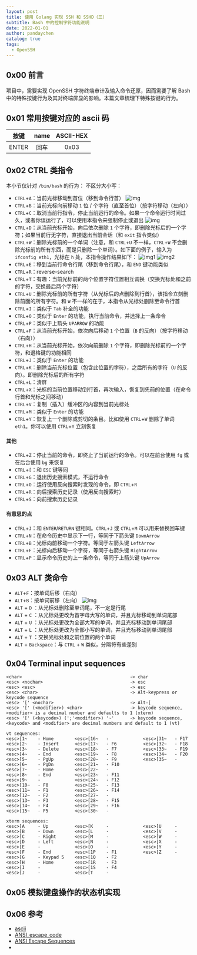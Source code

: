 ```yaml
---
layout: post
title: 使用 Golang 实现 SSH 和 SSHD（三）
subtitle: Bash 中的控制字符功能说明
date: 2022-01-01
author: pandaychen
catalog: true
tags:
  - OpenSSH
---
```


## 0x00 前言
项目中，需要实现 OpenSSH 字符终端审计及输入命令还原，因而需要了解 Bash 中的特殊按键行为及其对终端屏显的影响。本篇文章梳理下特殊按键的行为。


##	0x01	常用按键对应的 ascii 码

| 按键 | name | ASCII-HEX |
| :-----:| :----: | :----: |
| ENTER| 回车	| 0x03 |


## 	0x02 CTRL 类指令
本小节仅针对 `/bin/bash` 的行为：
不区分大小写：
-	`CTRL`+`A`：当前光标移动到首位（移到命令行首）
![img](https://raw.githubusercontent.com/pandaychen/pandaychen.github.io/master/blog_img/2022/bash/ctrl-a.png)
-	`CTRL`+`B`：当前光标向前移动 `1` 位 / 个字符（直至首位）（按字符移动（左向））
-	`CTRL`+`C`：取消当前行指令，停止当前运行的命令。如果一个命令运行时间过久，或者你误运行了，可以使用本指令来强制停止或退出
![img](https://raw.githubusercontent.com/pandaychen/pandaychen.github.io/master/blog_img/2022/bash/ctrl-c.png)
-	`CTRL`+`D`：从当前光标开始，向后依次删除 `1` 个字符，即删除光标后的一个字符；如果当前行无字符，直接退出当前会话（和 `exit` 指令类似）
-	`CTRL`+`W`：删除光标前的一个单词（注意，和 `CTRL`+`U` 不一样，`CTRL`+`W` 不会删除光标前的所有东西，而是只删除一个单词）。如下面的例子，输入为 `ifconfig eth1`，光标在 `h` 处，本指令操作结果如下：
![img1](https://raw.githubusercontent.com/pandaychen/pandaychen.github.io/master/blog_img/2022/bash/ctrl-w1.png)
![img2](https://raw.githubusercontent.com/pandaychen/pandaychen.github.io/master/blog_img/2022/bash/ctrl-w2.png)
- `CTRL`+`E`：移到当前行命令行尾（移到命令行尾），和 `END` 键功能类似
-	`CTRL`+`R`：reverse-search
-	`CTRL`+`T`：有趣：当前光标前的两个位置字符位置相互调换（交换光标处和之前的字符，交换最后两个字符）
-	`CTRL`+`U`：删除光标前的所有字符（从光标后的点删除到行首），该指令立刻删除前面的所有字符。和 `W` 不一样的在于，本指令从光标处删除至命令行首
-	`CTRL`+`I`：类似于 `Tab` 补全的功能
-	`CTRL`+`O`：类似于 `Enter` 的功能，执行当前命令，并选择上一条命令
-	`CTRL`+`P`：类似于上箭头 `UPARROW` 的功能
-	`CTRL`+`F`：从当前光标开始，依次向后移动 `1` 个位置（`B` 的反向）（按字符移动（右向））
-	`CTRL`+`H`：从当前光标开始，依次向前删除 `1` 个字符，即删除光标前的一个字符，和退格键的功能相同
-	`CTRL`+`J`：类似于 `Enter` 的功能
-	`CTRL`+`K`：删除当前光标位置（包含此位置的字符），之后所有的字符（`U` 的反向）。即删除光标后的所有字符
-	`CTRL`+`L`：清屏
-	`CTRL`+`X`：光标的当前位置移动到行首，再次输入，恢复到先前的位置（在命令行首和光标之间移动）
-	`CTRL`+`V`：复制（插入）缓冲区的内容到当前光标处
-	`CTRL`+`M`：类似于 `Enter` 的功能
- `CTRL`+`Y`：恢复上一个删除或剪切的条目。比如使用 `CTRL`+`W` 删除了单词 `eth1`。你可以使用 `CTRL`+`Y` 立刻恢复

####  其他
- `CTRL`+`Z`：停止当前的命令，即终止了当前运行的命令。可以在前台使用 `fg` 或在后台使用 `bg` 来恢复
- `CTRL`+`[`：和 `ESC` 键等同
- `CTRL`+`G`：退出历史搜索模式，不运行命令
- `CTRL`+`O`：运行使用反向搜索时发现的命令，即 `CTRL`+`R`
- `CTRL`+`R`：向后搜索历史记录（使用反向搜索时）
- `CTRL`+`S`：向前搜索历史记录

####  有意思的点
- `CTRL`+`J`：和 `ENTER`/`RETURN` 键相同。`CTRL`+`J` 或 `CTRL`+`M` 可以用来替换回车键
- `CTRL`+`N`：在命令历史中显示下一行，等同于下箭头键 `DownArrow`
- `CTRL`+`B`：光标向前移动一个字符。等同于左箭头键 `LeftArrow`
- `CTRL`+`F`：光标向后移动一个字符，等同于右箭头键 `RightArrow`
- `CTRL`+`P`：显示命令历史的上一条命令，等同于上箭头键 `UpArrow`

##  0x03  ALT 类命令
- `ALT`+`F`：按单词后移（右向）
- `ALT`+`B`：按单词前移（左向）
![img](https://raw.githubusercontent.com/pandaychen/pandaychen.github.io/master/blog_img/2022/bash/alt-b.png)
- `ALT` + `D` ：从光标处删除至单词尾，不一定是行尾
- `ALT` + `C` ：从光标处更改为首字母大写的单词，并且光标移动到单词尾部
- `ALT` + `U` ：从光标处更改为全部大写的单词，并且光标移动到单词尾部
- `ALT` + `L` ：从光标处更改为全部小写的单词，并且光标移动到单词尾部
- `ALT` + `T` ：交换光标处和之前位置的两个单词
- `ALT` + `Backspace`：与 `CTRL` + `W` 类似，分隔符有些差别

##  0x04  Terminal input sequences

```text
<char>                                         -> char
<esc> <nochar>                                 -> esc
<esc> <esc>                                    -> esc
<esc> <char>                                   -> Alt-keypress or keycode sequence
<esc> '[' <nochar>                             -> Alt-[
<esc> '[' (<modifier>) <char>                  -> keycode sequence, <modifier> is a decimal number and defaults to 1 (xterm)
<esc> '[' (<keycode>) (';'<modifier>) '~'      -> keycode sequence, <keycode> and <modifier> are decimal numbers and default to 1 (vt)
```

```text
vt sequences:
<esc>[1~    - Home        <esc>[16~   -             <esc>[31~   - F17
<esc>[2~    - Insert      <esc>[17~   - F6          <esc>[32~   - F18
<esc>[3~    - Delete      <esc>[18~   - F7          <esc>[33~   - F19
<esc>[4~    - End         <esc>[19~   - F8          <esc>[34~   - F20
<esc>[5~    - PgUp        <esc>[20~   - F9          <esc>[35~   - 
<esc>[6~    - PgDn        <esc>[21~   - F10         
<esc>[7~    - Home        <esc>[22~   -             
<esc>[8~    - End         <esc>[23~   - F11         
<esc>[9~    -             <esc>[24~   - F12         
<esc>[10~   - F0          <esc>[25~   - F13         
<esc>[11~   - F1          <esc>[26~   - F14         
<esc>[12~   - F2          <esc>[27~   -             
<esc>[13~   - F3          <esc>[28~   - F15         
<esc>[14~   - F4          <esc>[29~   - F16         
<esc>[15~   - F5          <esc>[30~   -

xterm sequences:
<esc>[A     - Up          <esc>[K     -             <esc>[U     -
<esc>[B     - Down        <esc>[L     -             <esc>[V     -
<esc>[C     - Right       <esc>[M     -             <esc>[W     -
<esc>[D     - Left        <esc>[N     -             <esc>[X     -
<esc>[E     -             <esc>[O     -             <esc>[Y     -
<esc>[F     - End         <esc>[1P    - F1          <esc>[Z     -
<esc>[G     - Keypad 5    <esc>[1Q    - F2       
<esc>[H     - Home        <esc>[1R    - F3       
<esc>[I     -             <esc>[1S    - F4       
<esc>[J     -             <esc>[T     - 
```

##  0x05  模拟键盘操作的状态机实现


##  0x06  参考
- [ascii](https://zh.wikipedia.org/zh/ASCII)
- [ANSI_escape_code](https://en.wikipedia.org/wiki/ANSI_escape_code)
- [ANSI Escape Sequences](https://gist.github.com/fnky/458719343aabd01cfb17a3a4f7296797)
- [](http://www.braun-home.net/michael/info/misc/VT100_commands.htm)